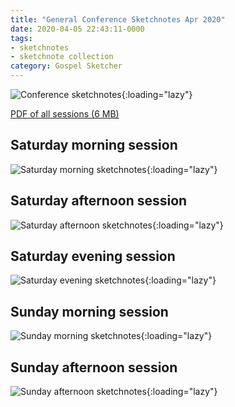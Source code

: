```yaml
---
title: "General Conference Sketchnotes Apr 2020"
date: 2020-04-05 22:43:11-0000
tags:
- sketchnotes
- sketchnote collection
category: Gospel Sketcher
---
```


![Conference sketchnotes](https://www.gospelsketcher.org/uploads/2020/7eda015c96.jpg){:loading="lazy"}

[PDF of all sessions (6 MB)](https://www.gospelsketcher.org/uploads/2020/c1688f0e86.pdf)

## Saturday morning session

![Saturday morning sketchnotes](https://www.gospelsketcher.org/uploads/2020/b91c9c98fa.jpg){:loading="lazy"}

## Saturday afternoon session

![Saturday afternoon sketchnotes](https://www.gospelsketcher.org/uploads/2020/4df60df9d8.jpg){:loading="lazy"}

## Saturday evening session

![Saturday evening sketchnotes](https://www.gospelsketcher.org/uploads/2020/1d9d59406f.jpg){:loading="lazy"}

## Sunday morning session

![Sunday morning sketchnotes](https://www.gospelsketcher.org/uploads/2020/4e88271de5.jpg){:loading="lazy"}

## Sunday afternoon session

![Sunday afternoon sketchnotes](https://www.gospelsketcher.org/uploads/2020/9db3ac10af.jpg){:loading="lazy"}